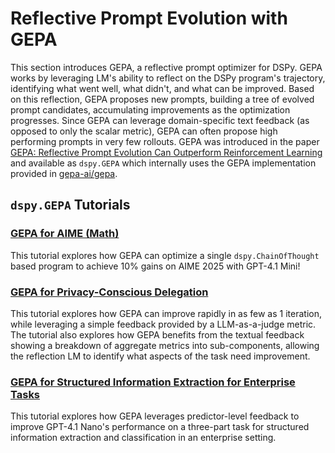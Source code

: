 # Reflective Prompt Evolution with GEPA

This section introduces GEPA, a reflective prompt optimizer for DSPy. GEPA works by leveraging LM's ability to reflect on the DSPy program's trajectory, identifying what went well, what didn't, and what can be improved. Based on this reflection, GEPA proposes new prompts, building a tree of evolved prompt candidates, accumulating improvements as the optimization progresses. Since GEPA can leverage domain-specific text feedback (as opposed to only the scalar metric), GEPA can often propose high performing prompts in very few rollouts. GEPA was introduced in the paper [GEPA: Reflective Prompt Evolution Can Outperform Reinforcement Learning](https://arxiv.org/abs/2507.19457) and available as `dspy.GEPA` which internally uses the GEPA implementation provided in [gepa-ai/gepa](https://github.com/gepa-ai/gepa).

## `dspy.GEPA` Tutorials

### [GEPA for AIME (Math)](../gepa_aime/index.ipynb)
This tutorial explores how GEPA can optimize a single `dspy.ChainOfThought` based program to achieve 10% gains on AIME 2025 with GPT-4.1 Mini!

### [GEPA for Privacy-Conscious Delegation](../gepa_papillon/index.ipynb)
This tutorial explores how GEPA can improve rapidly in as few as 1 iteration, while leveraging a simple feedback provided by a LLM-as-a-judge metric. The tutorial also explores how GEPA benefits from the textual feedback showing a breakdown of aggregate metrics into sub-components, allowing the reflection LM to identify what aspects of the task need improvement.

### [GEPA for Structured Information Extraction for Enterprise Tasks](../gepa_facilitysupportanalyzer/index.ipynb)
This tutorial explores how GEPA leverages predictor-level feedback to improve GPT-4.1 Nano's performance on a three-part task for structured information extraction and classification in an enterprise setting.
